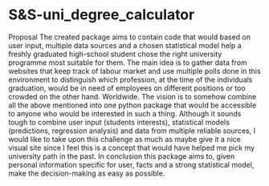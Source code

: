 # S&S-uni_degree_calculator
Proposal
The created package aims to contain code that would based on user input, multiple data sources and a chosen statistical model help a freshly graduated high-school student chose the right university programme most suitable for them. The main idea is to gather data from websites that keep track of labour market and use multiple polls done in this environment to distinguish which profession, at the time of the individuals graduation, would be in need of employees on different positions or too crowded on the other hand. Worldwide. The vision is to somehow combine all the above mentioned into one python package that would be accessible to anyone who would be interested in such a thing. Although it sounds tough to combine user input (students interests), statistical models (predictions, regression analysis) and data from multiple reliable sources, I would like to take upon this challenge as much as maybe give it a nice visual site since I feel this is a concept that would have helped me pick my university path in the past. In conclusion this package aims to, given personal information specific for user, facts and a strong statistical model,  make the decision-making  as easy as possible. 

